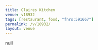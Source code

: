 ```yaml
---
title: Claires Kitchen
venue: v18932
tags: [restaurant, food, "fhrs:591667"]
permalink: /v/18932/
layout: venue
---
```

null